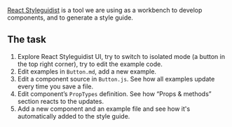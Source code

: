 [React Styleguidist](https://react-styleguidist.js.org/) is a tool we are using as a workbench to develop components, and to generate a style guide.

## The task

1. Explore React Styleguidist UI, try to switch to isolated mode (a button in the top right corner), try to edit the example code.
1. Edit examples in `Button.md`, add a new example.
1. Edit a component source in `Button.js`. See how all examples update every time you save a file.
1. Edit component’s `PropTypes` definition. See how “Props & methods” section reacts to the updates.
1. Add a new component and an example file and see how it's automatically added to the style guide.
